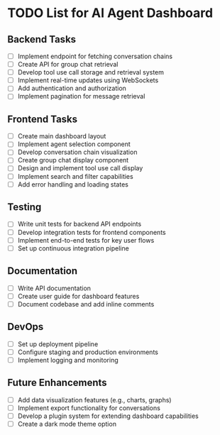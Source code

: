 # TODO List for AI Agent Dashboard

## Backend Tasks

- [ ] Implement endpoint for fetching conversation chains
- [ ] Create API for group chat retrieval
- [ ] Develop tool use call storage and retrieval system
- [ ] Implement real-time updates using WebSockets
- [ ] Add authentication and authorization
- [ ] Implement pagination for message retrieval

## Frontend Tasks

- [ ] Create main dashboard layout
- [ ] Implement agent selection component
- [ ] Develop conversation chain visualization
- [ ] Create group chat display component
- [ ] Design and implement tool use call display
- [ ] Implement search and filter capabilities
- [ ] Add error handling and loading states

## Testing

- [ ] Write unit tests for backend API endpoints
- [ ] Develop integration tests for frontend components
- [ ] Implement end-to-end tests for key user flows
- [ ] Set up continuous integration pipeline

## Documentation

- [ ] Write API documentation
- [ ] Create user guide for dashboard features
- [ ] Document codebase and add inline comments

## DevOps

- [ ] Set up deployment pipeline
- [ ] Configure staging and production environments
- [ ] Implement logging and monitoring

## Future Enhancements

- [ ] Add data visualization features (e.g., charts, graphs)
- [ ] Implement export functionality for conversations
- [ ] Develop a plugin system for extending dashboard capabilities
- [ ] Create a dark mode theme option
